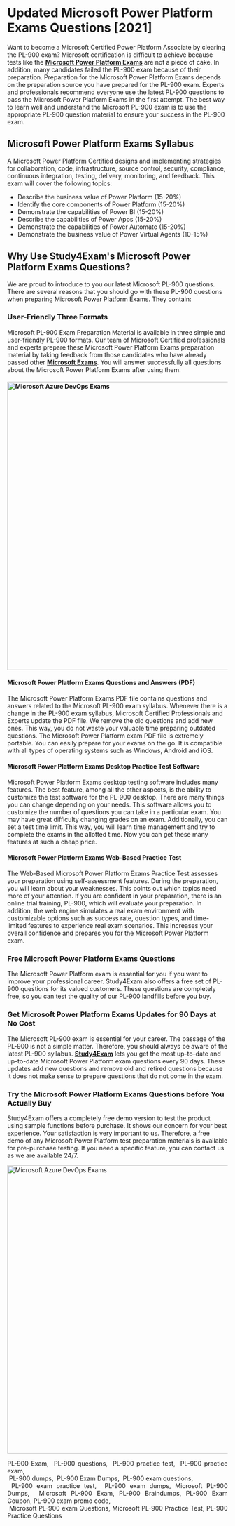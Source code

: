 <h1><b>Updated Microsoft Power Platform Exams Questions [2021]</b></h1>

<p>Want to become a Microsoft Certified Power Platform Associate by clearing the PL-900 exam? Microsoft certification is difficult to achieve because tests like the <a href="https://www.study4exam.com/microsoft/power-platform"><strong>Microsoft Power Platform Exams</strong></a> are not a piece of cake. In addition, many candidates failed the PL-900 exam because of their preparation. Preparation for the Microsoft Power Platform Exams depends on the preparation source you have prepared for the PL-900 exam. Experts and professionals recommend everyone use the latest PL-900 questions to pass the Microsoft Power Platform Exams in the first attempt. The best way to learn well and understand the Microsoft PL-900 exam is to use the appropriate PL-900 question material to ensure your success in the PL-900 exam.</p>

<h2><strong>Microsoft Power Platform Exams Syllabus</strong></h2>

<p>A Microsoft Power Platform Certified designs and implementing strategies for collaboration, code, infrastructure, source control, security, compliance, continuous integration, testing, delivery, monitoring, and feedback. This exam will cover the following topics:</p>

<ul>
	<li>Describe the business value of Power Platform (15-20%)</li>
	<li>Identify the core components of Power Platform (15-20%)</li>
	<li>Demonstrate the capabilities of Power BI (15-20%)</li>
	<li>Describe the capabilities of Power Apps (15-20%)</li>
	<li>Demonstrate the capabilities of Power Automate (15-20%)</li>
	<li>Demonstrate the business value of Power Virtual Agents (10-15%)</li>
</ul>

<h2><strong>Why Use Study4Exam's Microsoft Power Platform Exams Questions?</strong></h2>

<p>We are proud to introduce to you our latest Microsoft PL-900 questions. There are several reasons that you should go with these PL-900 questions when preparing Microsoft Power Platform Exams. They contain:</p>

<h3><strong>User-Friendly Three Formats</strong></h3>

<p>Microsoft PL-900 Exam Preparation Material is available in three simple and user-friendly PL-900 formats. Our team of Microsoft Certified professionals and experts prepare these Microsoft Power Platform Exams preparation material by taking feedback from those candidates who have already passed other <a href="https://www.study4exam.com/microsoft-exams"><strong>Microsoft Exams</strong></a>. You will answer successfully all questions about the Microsoft Power Platform Exams after using them. </p>

<h4><a href="https://www.study4exam.com/microsoft/pl-900"><img alt="Microsoft Azure DevOps Exams" src="https://lh3.googleusercontent.com/pw/AM-JKLUjvEKqyhXGbDL1rsgYYtFr6hrezS0a9dxHAeUMAt4IsJeXCIvGqJd7VJPAC6YO9CR0UAQuTfm0BXamPAG-TRD6dcn24UlrXuiVvdWYwZU4yXSH-rMLS3fUF4w1ObtS52KANkGk3upuim57RsdrKjsH=w1158-h657-no?authuser=0" style="width: 1158px; height: 657px;" /></a></h4>

<h4><strong>Microsoft Power Platform Exams Questions and Answers (PDF)</strong></h4>

<p>The Microsoft Power Platform Exams PDF file contains questions and answers related to the Microsoft PL-900 exam syllabus. Whenever there is a change in the PL-900 exam syllabus, Microsoft Certified Professionals and Experts update the PDF file. We remove the old questions and add new ones. This way, you do not waste your valuable time preparing outdated questions. The Microsoft Power Platform exam PDF file is extremely portable. You can easily prepare for your exams on the go. It is compatible with all types of operating systems such as Windows, Android and iOS.</p>

<h4><strong>Microsoft Power Platform Exams Desktop Practice Test Software</strong></h4>

<p>Microsoft Power Platform Exams desktop testing software includes many features. The best feature, among all the other aspects, is the ability to customize the test software for the PL-900 desktop. There are many things you can change depending on your needs. This software allows you to customize the number of questions you can take in a particular exam. You may have great difficulty changing grades on an exam. Additionally, you can set a test time limit. This way, you will learn time management and try to complete the exams in the allotted time. Now you can get these many features at such a cheap price.</p>

<h4><strong>Microsoft Power Platform Exams Web-Based Practice Test</strong></h4>

<p>The Web-Based Microsoft Power Platform Exams Practice Test assesses your preparation using self-assessment features. During the preparation, you will learn about your weaknesses. This points out which topics need more of your attention. If you are confident in your preparation, there is an online trial training, PL-900, which will evaluate your preparation. In addition, the web engine simulates a real exam environment with customizable options such as success rate, question types, and time-limited features to experience real exam scenarios. This increases your overall confidence and prepares you for the Microsoft Power Platform exam.</p>

<h3><strong>Free Microsoft Power Platform Exams Questions</strong></h3>

<p>The Microsoft Power Platform exam is essential for you if you want to improve your professional career. Study4Exam also offers a free set of PL-900 questions for its valued customers. These questions are completely free, so you can test the quality of our PL-900 landfills before you buy.</p>

<h3><strong>Get Microsoft Power Platform Exams U</strong><strong>pdates for 90 Days at No Cost</strong></h3>

<p>The Microsoft PL-900 exam is essential for your career. The passage of the PL-900 is not a simple matter. Therefore, you should always be aware of the latest PL-900 syllabus. <a href="https://www.study4exam.com/"><strong>Study4Exam</strong></a> lets you get the most up-to-date and up-to-date Microsoft Power Platform exam questions every 90 days. These updates add new questions and remove old and retired questions because it does not make sense to prepare questions that do not come in the exam.</p>

<h3><strong>Try the Microsoft Power Platform Exams Questions before You Actually Buy</strong></h3>

<p>Study4Exam offers a completely free demo version to test the product using sample functions before purchase. It shows our concern for your best experience. Your satisfaction is very important to us. Therefore, a free demo of any Microsoft Power Platform test preparation materials is available for pre-purchase testing. If you need a specific feature, you can contact us as we are available 24/7.</p>

<p><a href="https://www.study4exam.com/microsoft/pl-900"><img alt="Microsoft Azure DevOps Exams" src="https://lh3.googleusercontent.com/pw/AM-JKLXQBNktmhUCdZ7RjLmn-WmeyD2JNP_mBsv7zRMRZQ_2yApJ-lf-dGftYGlzUqWAetYP4KlVObN_KeNdf82gVpwhR0ZMTG0o8Y4HnvCB1fQkWxIM9KgMYgD1F-u5Sz2aLE4QC6xrSduWhcUqkNhO5F3e=w1167-h657-no?authuser=0" style="width: 1167px; height: 657px;" /></a></p>

<p style="text-align: justify;">PL-900 Exam,  PL-900 questions,  PL-900 practice test,  PL-900 practice exam,<br />
 PL-900 dumps,  PL-900 Exam Dumps,  PL-900 exam questions,<br />
 PL-900 exam practice test,  PL-900 exam dumps, Microsoft PL-900 Dumps,  Microsoft PL-900 Exam, PL-900 Braindumps, PL-900 Exam Coupon, PL-900 exam promo code,<br />
 Microsoft PL-900 exam Questions, Microsoft PL-900 Practice Test, PL-900 Practice Questions</p>
